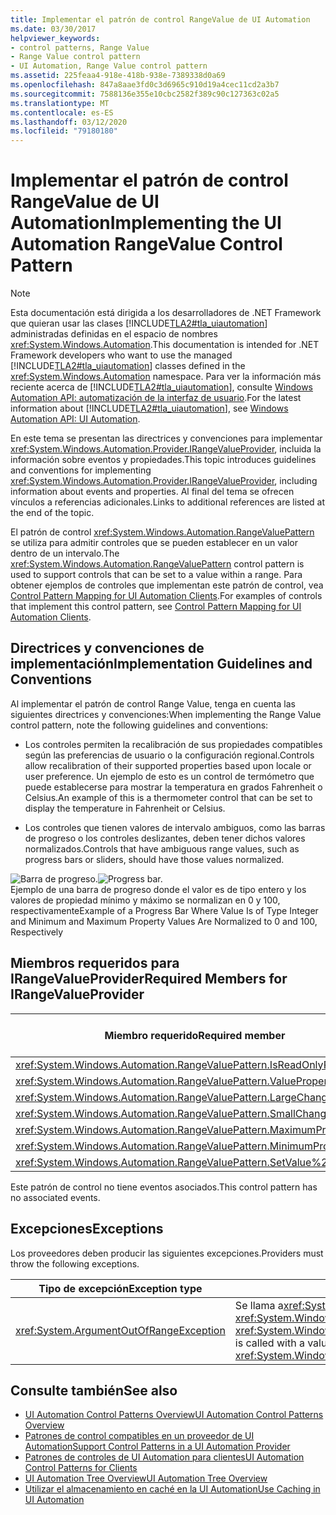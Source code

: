 ```yaml
---
title: Implementar el patrón de control RangeValue de UI Automation
ms.date: 03/30/2017
helpviewer_keywords:
- control patterns, Range Value
- Range Value control pattern
- UI Automation, Range Value control pattern
ms.assetid: 225feaa4-918e-418b-938e-7389338d0a69
ms.openlocfilehash: 847a8aae3fd0c3d6965c910d19a4cec11cd2a3b7
ms.sourcegitcommit: 7588136e355e10cbc2582f389c90c127363c02a5
ms.translationtype: MT
ms.contentlocale: es-ES
ms.lasthandoff: 03/12/2020
ms.locfileid: "79180180"
---
```

# <a name="implementing-the-ui-automation-rangevalue-control-pattern"></a><span data-ttu-id="817d8-102">Implementar el patrón de control RangeValue de UI Automation</span><span class="sxs-lookup"><span data-stu-id="817d8-102">Implementing the UI Automation RangeValue Control Pattern</span></span>
> [!NOTE]
> <span data-ttu-id="817d8-103">Esta documentación está dirigida a los desarrolladores de .NET Framework que quieran usar las clases [!INCLUDE[TLA2#tla_uiautomation](../../../includes/tla2sharptla-uiautomation-md.md)] administradas definidas en el espacio de nombres <xref:System.Windows.Automation>.</span><span class="sxs-lookup"><span data-stu-id="817d8-103">This documentation is intended for .NET Framework developers who want to use the managed [!INCLUDE[TLA2#tla_uiautomation](../../../includes/tla2sharptla-uiautomation-md.md)] classes defined in the <xref:System.Windows.Automation> namespace.</span></span> <span data-ttu-id="817d8-104">Para ver la información más reciente acerca de [!INCLUDE[TLA2#tla_uiautomation](../../../includes/tla2sharptla-uiautomation-md.md)], consulte [Windows Automation API: automatización de la interfaz de usuario](/windows/win32/winauto/entry-uiauto-win32).</span><span class="sxs-lookup"><span data-stu-id="817d8-104">For the latest information about [!INCLUDE[TLA2#tla_uiautomation](../../../includes/tla2sharptla-uiautomation-md.md)], see [Windows Automation API: UI Automation](/windows/win32/winauto/entry-uiauto-win32).</span></span>  
  
 <span data-ttu-id="817d8-105">En este tema se presentan las directrices y convenciones para implementar <xref:System.Windows.Automation.Provider.IRangeValueProvider>, incluida la información sobre eventos y propiedades.</span><span class="sxs-lookup"><span data-stu-id="817d8-105">This topic introduces guidelines and conventions for implementing <xref:System.Windows.Automation.Provider.IRangeValueProvider>, including information about events and properties.</span></span> <span data-ttu-id="817d8-106">Al final del tema se ofrecen vínculos a referencias adicionales.</span><span class="sxs-lookup"><span data-stu-id="817d8-106">Links to additional references are listed at the end of the topic.</span></span>  
  
 <span data-ttu-id="817d8-107">El patrón de control <xref:System.Windows.Automation.RangeValuePattern> se utiliza para admitir controles que se pueden establecer en un valor dentro de un intervalo.</span><span class="sxs-lookup"><span data-stu-id="817d8-107">The <xref:System.Windows.Automation.RangeValuePattern> control pattern is used to support controls that can be set to a value within a range.</span></span> <span data-ttu-id="817d8-108">Para obtener ejemplos de controles que implementan este patrón de control, vea [Control Pattern Mapping for UI Automation Clients](control-pattern-mapping-for-ui-automation-clients.md).</span><span class="sxs-lookup"><span data-stu-id="817d8-108">For examples of controls that implement this control pattern, see [Control Pattern Mapping for UI Automation Clients](control-pattern-mapping-for-ui-automation-clients.md).</span></span>  
  
<a name="Implementation_Guidelines_and_Conventions"></a>
## <a name="implementation-guidelines-and-conventions"></a><span data-ttu-id="817d8-109">Directrices y convenciones de implementación</span><span class="sxs-lookup"><span data-stu-id="817d8-109">Implementation Guidelines and Conventions</span></span>  
 <span data-ttu-id="817d8-110">Al implementar el patrón de control Range Value, tenga en cuenta las siguientes directrices y convenciones:</span><span class="sxs-lookup"><span data-stu-id="817d8-110">When implementing the Range Value control pattern, note the following guidelines and conventions:</span></span>  
  
- <span data-ttu-id="817d8-111">Los controles permiten la recalibración de sus propiedades compatibles según las preferencias de usuario o la configuración regional.</span><span class="sxs-lookup"><span data-stu-id="817d8-111">Controls allow recalibration of their supported properties based upon locale or user preference.</span></span> <span data-ttu-id="817d8-112">Un ejemplo de esto es un control de termómetro que puede establecerse para mostrar la temperatura en grados Fahrenheit o Celsius.</span><span class="sxs-lookup"><span data-stu-id="817d8-112">An example of this is a thermometer control that can be set to display the temperature in Fahrenheit or Celsius.</span></span>  
  
- <span data-ttu-id="817d8-113">Los controles que tienen valores de intervalo ambiguos, como las barras de progreso o los controles deslizantes, deben tener dichos valores normalizados.</span><span class="sxs-lookup"><span data-stu-id="817d8-113">Controls that have ambiguous range values, such as progress bars or sliders, should have those values normalized.</span></span>  
  
 <span data-ttu-id="817d8-114">![Barra de progreso.](./media/uia-rangevaluepattern-progress-bar.PNG "UIA_RangeValuePattern_Progress_Bar")</span><span class="sxs-lookup"><span data-stu-id="817d8-114">![Progress bar.](./media/uia-rangevaluepattern-progress-bar.PNG "UIA_RangeValuePattern_Progress_Bar")</span></span>  
<span data-ttu-id="817d8-115">Ejemplo de una barra de progreso donde el valor es de tipo entero y los valores de propiedad mínimo y máximo se normalizan en 0 y 100, respectivamente</span><span class="sxs-lookup"><span data-stu-id="817d8-115">Example of a Progress Bar Where Value Is of Type Integer and Minimum and Maximum Property Values Are Normalized to 0 and 100, Respectively</span></span>  
  
<a name="Required_Members_for_the_IRangeValueProvider"></a>
## <a name="required-members-for-irangevalueprovider"></a><span data-ttu-id="817d8-116">Miembros requeridos para IRangeValueProvider</span><span class="sxs-lookup"><span data-stu-id="817d8-116">Required Members for IRangeValueProvider</span></span>  
  
|<span data-ttu-id="817d8-117">Miembro requerido</span><span class="sxs-lookup"><span data-stu-id="817d8-117">Required member</span></span>|<span data-ttu-id="817d8-118">Tipo de miembro</span><span class="sxs-lookup"><span data-stu-id="817d8-118">Member type</span></span>|<span data-ttu-id="817d8-119">Notas</span><span class="sxs-lookup"><span data-stu-id="817d8-119">Notes</span></span>|  
|---------------------|-----------------|-----------|  
|<xref:System.Windows.Automation.RangeValuePattern.IsReadOnlyProperty>|<span data-ttu-id="817d8-120">Propiedad</span><span class="sxs-lookup"><span data-stu-id="817d8-120">Property</span></span>|<span data-ttu-id="817d8-121">None</span><span class="sxs-lookup"><span data-stu-id="817d8-121">None</span></span>|  
|<xref:System.Windows.Automation.RangeValuePattern.ValueProperty>|<span data-ttu-id="817d8-122">Propiedad</span><span class="sxs-lookup"><span data-stu-id="817d8-122">Property</span></span>|<span data-ttu-id="817d8-123">None</span><span class="sxs-lookup"><span data-stu-id="817d8-123">None</span></span>|  
|<xref:System.Windows.Automation.RangeValuePattern.LargeChangeProperty>|<span data-ttu-id="817d8-124">Propiedad</span><span class="sxs-lookup"><span data-stu-id="817d8-124">Property</span></span>|<span data-ttu-id="817d8-125">None</span><span class="sxs-lookup"><span data-stu-id="817d8-125">None</span></span>|  
|<xref:System.Windows.Automation.RangeValuePattern.SmallChangeProperty>|<span data-ttu-id="817d8-126">Propiedad</span><span class="sxs-lookup"><span data-stu-id="817d8-126">Property</span></span>|<span data-ttu-id="817d8-127">None</span><span class="sxs-lookup"><span data-stu-id="817d8-127">None</span></span>|  
|<xref:System.Windows.Automation.RangeValuePattern.MaximumProperty>|<span data-ttu-id="817d8-128">Propiedad</span><span class="sxs-lookup"><span data-stu-id="817d8-128">Property</span></span>|<span data-ttu-id="817d8-129">None</span><span class="sxs-lookup"><span data-stu-id="817d8-129">None</span></span>|  
|<xref:System.Windows.Automation.RangeValuePattern.MinimumProperty>|<span data-ttu-id="817d8-130">Propiedad</span><span class="sxs-lookup"><span data-stu-id="817d8-130">Property</span></span>|<span data-ttu-id="817d8-131">None</span><span class="sxs-lookup"><span data-stu-id="817d8-131">None</span></span>|  
|<xref:System.Windows.Automation.RangeValuePattern.SetValue%2A>|<span data-ttu-id="817d8-132">Métodos</span><span class="sxs-lookup"><span data-stu-id="817d8-132">Methods</span></span>|<span data-ttu-id="817d8-133">None</span><span class="sxs-lookup"><span data-stu-id="817d8-133">None</span></span>|  
  
 <span data-ttu-id="817d8-134">Este patrón de control no tiene eventos asociados.</span><span class="sxs-lookup"><span data-stu-id="817d8-134">This control pattern has no associated events.</span></span>  
  
<a name="Exceptions"></a>
## <a name="exceptions"></a><span data-ttu-id="817d8-135">Excepciones</span><span class="sxs-lookup"><span data-stu-id="817d8-135">Exceptions</span></span>  
 <span data-ttu-id="817d8-136">Los proveedores deben producir las siguientes excepciones.</span><span class="sxs-lookup"><span data-stu-id="817d8-136">Providers must throw the following exceptions.</span></span>  
  
|<span data-ttu-id="817d8-137">Tipo de excepción</span><span class="sxs-lookup"><span data-stu-id="817d8-137">Exception type</span></span>|<span data-ttu-id="817d8-138">Condición</span><span class="sxs-lookup"><span data-stu-id="817d8-138">Condition</span></span>|  
|--------------------|---------------|  
|<xref:System.ArgumentOutOfRangeException>|<span data-ttu-id="817d8-139">Se llama a<xref:System.Windows.Automation.RangeValuePattern.SetValue%2A> con un valor que es mayor que <xref:System.Windows.Automation.RangeValuePattern.MaximumProperty> o menor que <xref:System.Windows.Automation.RangeValuePattern.MinimumProperty>.</span><span class="sxs-lookup"><span data-stu-id="817d8-139"><xref:System.Windows.Automation.RangeValuePattern.SetValue%2A> is called with a value that is either greater than <xref:System.Windows.Automation.RangeValuePattern.MaximumProperty> or less than <xref:System.Windows.Automation.RangeValuePattern.MinimumProperty>.</span></span>|  
  
## <a name="see-also"></a><span data-ttu-id="817d8-140">Consulte también</span><span class="sxs-lookup"><span data-stu-id="817d8-140">See also</span></span>

- [<span data-ttu-id="817d8-141">UI Automation Control Patterns Overview</span><span class="sxs-lookup"><span data-stu-id="817d8-141">UI Automation Control Patterns Overview</span></span>](ui-automation-control-patterns-overview.md)
- [<span data-ttu-id="817d8-142">Patrones de control compatibles en un proveedor de UI Automation</span><span class="sxs-lookup"><span data-stu-id="817d8-142">Support Control Patterns in a UI Automation Provider</span></span>](support-control-patterns-in-a-ui-automation-provider.md)
- [<span data-ttu-id="817d8-143">Patrones de controles de UI Automation para clientes</span><span class="sxs-lookup"><span data-stu-id="817d8-143">UI Automation Control Patterns for Clients</span></span>](ui-automation-control-patterns-for-clients.md)
- [<span data-ttu-id="817d8-144">UI Automation Tree Overview</span><span class="sxs-lookup"><span data-stu-id="817d8-144">UI Automation Tree Overview</span></span>](ui-automation-tree-overview.md)
- [<span data-ttu-id="817d8-145">Utilizar el almacenamiento en caché en la UI Automation</span><span class="sxs-lookup"><span data-stu-id="817d8-145">Use Caching in UI Automation</span></span>](use-caching-in-ui-automation.md)
